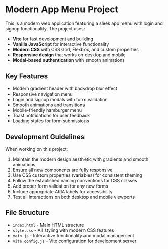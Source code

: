 <!-- Use this file to provide workspace-specific custom instructions to Copilot. For more details, visit https://code.visualstudio.com/docs/copilot/copilot-customization#_use-a-githubcopilotinstructionsmd-file -->

# Modern App Menu Project

This is a modern web application featuring a sleek app menu with login and signup functionality. The project uses:

- **Vite** for fast development and building
- **Vanilla JavaScript** for interactive functionality
- **Modern CSS** with CSS Grid, Flexbox, and custom properties
- **Responsive design** that works on desktop and mobile
- **Modal-based authentication** with smooth animations

## Key Features

- Modern gradient header with backdrop blur effect
- Responsive navigation menu
- Login and signup modals with form validation
- Smooth animations and transitions
- Mobile-friendly hamburger menu
- Toast notifications for user feedback
- Loading states for form submissions

## Development Guidelines

When working on this project:

1. Maintain the modern design aesthetic with gradients and smooth animations
2. Ensure all new components are fully responsive
3. Use CSS custom properties (variables) for consistent theming
4. Follow the established naming conventions for CSS classes
5. Add proper form validation for any new forms
6. Include appropriate ARIA labels for accessibility
7. Test all interactions on both desktop and mobile viewports

## File Structure

- `index.html` - Main HTML structure
- `style.css` - All styling with modern CSS features
- `main.js` - Interactive functionality and modal management
- `vite.config.js` - Vite configuration for development server
